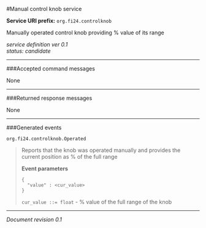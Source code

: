 #Manual control knob service

**Service URI prefix:**    `org.fi24.controlknob`

Manually operated control knob providing % value of its range

*service definition ver 0.1*  
*status: candidate*

---

###Accepted command messages

None

---


###Returned response messages

None

---

###Generated events

`org.fi24.controlknob.Operated`

> Reports that the knob was operated manually and provides the current position as % of the full range
>  
> **Event parameters**
> 
>```
>{
>   "value" : <cur_value>
>}
>```
>
>`cur_value ::= float` - % value of the full range of the knob


---

*Document revision 0.1*

